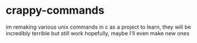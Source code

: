 # crappy-commands
im remaking various unix commands in c as a project to learn, they will be incredibly terrible but still work hopefully, maybe I'll even make new ones
